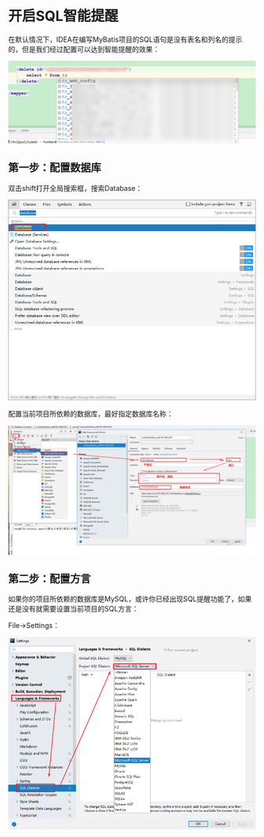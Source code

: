 # 开启SQL智能提醒

在默认情况下，IDEA在编写MyBatis项目的SQL语句是没有表名和列名的提示的，但是我们经过配置可以达到智能提醒的效果：

![](../images/80.png)

## 第一步：配置数据库

双击shift打开全局搜索框，搜索Database：

![](../images/81.png)

配置当前项目所依赖的数据库，最好指定数据库名称：

![](../images/82.png)

## 第二步：配置方言

如果你的项目所依赖的数据库是MySQL，或许你已经出现SQL提醒功能了，如果还是没有就需要设置当前项目的SQL方言：

File->Settings：

![](../images/83.png)

